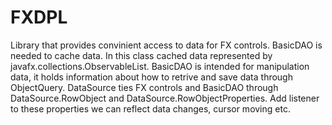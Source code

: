 # FXDPL
Library that provides convinient access to data for FX controls.
BasicDAO is needed to cache data. In this class cached data represented by javafx.collections.ObservableList.
BasicDAO is intended for manipulation data, it holds information about how to retrive and save data through ObjectQuery.
DataSource ties FX controls and BasicDAO through DataSource.RowObject and DataSource.RowObjectProperties.
Add listener to these properties we can reflect data changes, cursor moving etc.
